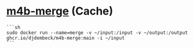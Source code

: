 # [m4b-merge](https://github.com/djdembeck/m4b-merge) (Cache)

````{tab} Docker
```sh
sudo docker run --name=merge -v ~/input:/input -v ~/output:/output ghcr.io/djdembeck/m4b-merge:main -i ~/input
```
````
